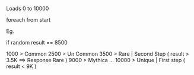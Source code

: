Loads 0 to 10000

foreach from start

Eg.

if random result == 8500

1000 > Common
2500 > Un Common
3500 > Rare | Second Step ( result > 3.5K ==> Response Rare )
9000 > Mythica ...
10000 > Unique | First step ( result < 9K )